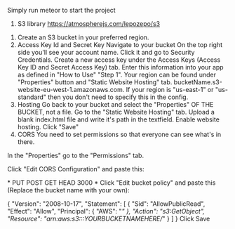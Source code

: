 Simply run meteor to start the project

1) S3 library
https://atmospherejs.com/lepozepo/s3

1. Create an S3 bucket in your preferred region.
2. Access Key Id and Secret Key
Navigate to your bucket
On the top right side you'll see your account name. Click it and go to Security Credentials.
Create a new access key under the Access Keys (Access Key ID and Secret Access Key) tab.
Enter this information into your app as defined in "How to Use" "Step 1".
Your region can be found under "Properties" button and "Static Website Hosting" tab.
bucketName.s3-website-eu-west-1.amazonaws.com.
If your region is "us-east-1" or "us-standard" then you don't need to specify this in the config.
3. Hosting
Go back to your bucket and select the "Properties" OF THE BUCKET, not a file.
Go to the "Static Website Hosting" tab.
Upload a blank index.html file and write it's path in the textfield.
Enable website hosting.
Click "Save"
4. CORS
You need to set permissions so that everyone can see what's in there.

In the "Properties" go to the "Permissions" tab.

Click "Edit CORS Configuration" and paste this:

<?xml version="1.0" encoding="UTF-8"?>
<CORSConfiguration xmlns="http://s3.amazonaws.com/doc/2006-03-01/">
	<CORSRule>
		<AllowedOrigin>*</AllowedOrigin>
		<AllowedMethod>PUT</AllowedMethod>
		<AllowedMethod>POST</AllowedMethod>
		<AllowedMethod>GET</AllowedMethod>
		<AllowedMethod>HEAD</AllowedMethod>
		<MaxAgeSeconds>3000</MaxAgeSeconds>
		<AllowedHeader>*</AllowedHeader>
	</CORSRule>
</CORSConfiguration>
Click "Edit bucket policy" and paste this (Replace the bucket name with your own):

{
	"Version": "2008-10-17",
	"Statement": [
		{
			"Sid": "AllowPublicRead",
			"Effect": "Allow",
			"Principal": {
				"AWS": "*"
			},
			"Action": "s3:GetObject",
			"Resource": "arn:aws:s3:::YOURBUCKETNAMEHERE/*"
		}
	]
}
Click Save

